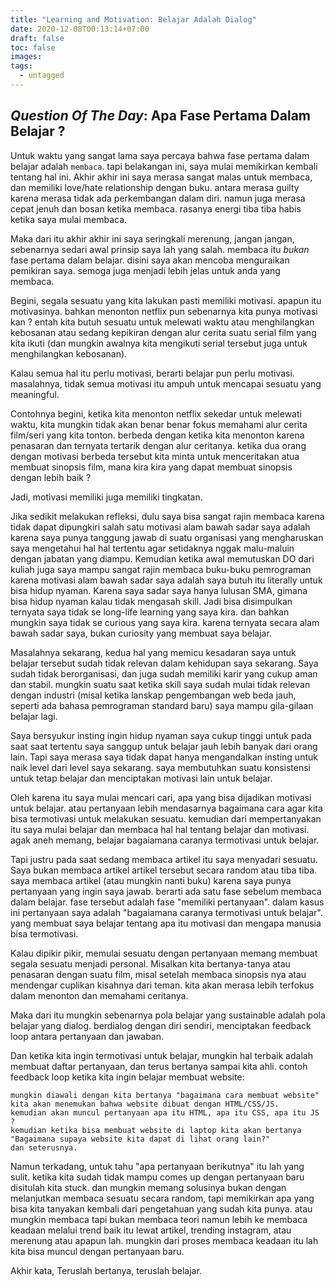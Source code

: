 ```yaml
---
title: "Learning and Motivation: Belajar Adalah Dialog"
date: 2020-12-08T00:13:14+07:00
draft: false
toc: false
images:
tags:
  - untagged
---
```


*Question Of The Day*: Apa Fase Pertama Dalam Belajar ?
---
Untuk waktu yang sangat lama saya percaya bahwa fase pertama dalam belajar adalah `membaca`. tapi belakangan ini, saya mulai memikirkan kembali tentang hal ini.
Akhir akhir ini saya merasa sangat malas untuk membaca, dan memiliki love/hate relationship dengan buku. antara merasa guilty karena merasa tidak ada perkembangan dalam diri.
namun juga merasa cepat jenuh dan bosan ketika membaca. rasanya energi tiba tiba habis ketika saya mulai membaca.

Maka dari itu akhir akhir ini saya seringkali merenung, jangan jangan, sebenarnya sedari awal prinsip saya lah yang salah. membaca itu *bukan* fase pertama dalam belajar. disini saya akan mencoba menguraikan pemikiran saya. semoga juga menjadi lebih jelas untuk anda yang membaca.

Begini, segala sesuatu yang kita lakukan pasti memiliki motivasi. apapun itu motivasinya. bahkan menonton netflix pun sebenarnya kita punya motivasi kan ? entah kita butuh sesuatu untuk melewati waktu atau menghilangkan kebosanan atau sedang kepikiran dengan alur cerita suatu serial film yang kita ikuti (dan mungkin awalnya kita mengikuti serial tersebut juga untuk menghilangkan kebosanan).

Kalau semua hal itu perlu motivasi, berarti belajar pun perlu motivasi. masalahnya, tidak semua motivasi itu ampuh untuk mencapai sesuatu yang meaningful.

Contohnya begini, ketika kita menonton netflix sekedar untuk melewati waktu, kita mungkin tidak akan benar benar fokus memahami alur cerita film/seri yang kita tonton. berbeda dengan ketika kita menonton karena penasaran dan ternyata tertarik dengan alur ceritanya. ketika dua orang dengan motivasi berbeda tersebut kita minta untuk menceritakan atua membuat sinopsis film, mana kira kira yang dapat membuat sinopsis dengan lebih baik ?

Jadi, motivasi memiliki juga memiliki tingkatan.

Jika sedikit melakukan refleksi, dulu saya bisa sangat rajin membaca karena tidak dapat dipungkiri salah satu motivasi alam bawah sadar saya adalah karena saya punya tanggung jawab di suatu organisasi yang mengharuskan saya mengetahui hal hal tertentu agar setidaknya nggak malu-maluin dengan jabatan yang diampu. 
Kemudian ketika awal memutuskan DO dari kuliah juga saya mampu sangat rajin membaca buku-buku pemrograman karena motivasi alam bawah sadar saya adalah saya butuh itu literally untuk bisa hidup nyaman. Karena saya sadar saya hanya lulusan SMA, gimana bisa hidup nyaman kalau tidak mengasah skill.
Jadi bisa disimpulkan ternyata saya tidak se long-life learning yang saya kira. dan bahkan mungkin saya tidak se curious yang saya kira. karena ternyata secara alam bawah sadar saya, bukan curiosity yang membuat saya belajar.

Masalahnya sekarang, kedua hal yang memicu kesadaran saya untuk belajar tersebut sudah tidak relevan dalam kehidupan saya sekarang. Saya sudah tidak berorganisasi, dan juga sudah memiliki karir yang cukup aman dan stabil. mungkin suatu saat ketika skill saya sudah mulai tidak relevan dengan industri (misal ketika lanskap pengembangan web beda jauh, seperti ada bahasa pemrograman standard baru) saya mampu gila-gilaan belajar lagi. 

Saya bersyukur insting ingin hidup nyaman saya cukup tinggi untuk pada saat saat tertentu saya sanggup untuk belajar jauh lebih banyak dari orang lain. Tapi saya merasa saya tidak dapat hanya mengandalkan insting untuk naik level dari level saya sekarang. saya membutuhkan suatu konsistensi untuk tetap belajar dan menciptakan motivasi lain untuk belajar.

Oleh karena itu saya mulai mencari cari, apa yang bisa dijadikan motivasi untuk belajar. atau pertanyaan lebih mendasarnya bagaimana cara agar kita bisa termotivasi untuk melakukan sesuatu. 
kemudian dari mempertanyakan itu saya mulai belajar dan membaca hal hal tentang belajar dan motivasi. agak aneh memang, belajar bagaiamana caranya termotivasi untuk belajar.

Tapi justru pada saat sedang membaca artikel itu saya menyadari sesuatu. Saya bukan membaca artikel artikel tersebut secara random atau tiba tiba. saya membaca artikel (atau mungkin nanti buku) karena saya punya pertanyaan yang ingin saya jawab. berarti ada satu fase sebelum membaca dalam belajar. fase tersebut adalah fase "memiliki pertanyaan". dalam kasus ini pertanyaan saya adalah "bagaiamana caranya termotivasi untuk belajar". yang membuat saya belajar tentang apa itu motivasi dan mengapa manusia bisa termotivasi.

Kalau dipikir pikir, memulai sesuatu dengan pertanyaan memang membuat segala sesuatu menjadi personal. Misalkan kita bertanya-tanya atau penasaran dengan suatu film, misal setelah membaca sinopsis nya atau mendengar cuplikan kisahnya dari teman. kita akan merasa lebih terfokus dalam menonton dan memahami ceritanya. 

Maka dari itu mungkin sebenarnya pola belajar yang sustainable adalah pola belajar yang dialog. berdialog dengan diri sendiri, menciptakan feedback loop antara pertanyaan dan jawaban. 

Dan ketika kita ingin termotivasi untuk belajar, mungkin hal terbaik adalah membuat daftar pertanyaan, dan terus bertanya sampai kita ahli. contoh feedback loop ketika kita ingin belajar membuat website:
```
mungkin diawali dengan kita bertanya "bagaimana cara membuat website"
kita akan menemukan bahwa website dibuat dengan HTML/CSS/JS.
kemudian akan muncul pertanyaan apa itu HTML, apa itu CSS, apa itu JS ?
kemudian ketika bisa membuat website di laptop kita akan bertanya "Bagaimana supaya website kita dapat di lihat orang lain?"
dan seterusnya.
```
Namun terkadang, untuk tahu "apa pertanyaan berikutnya" itu lah yang sulit. ketika kita sudah tidak mampu comes up dengan pertanyaan baru disitulah kita stuck. dan mungkin memang solusinya bukan dengan melanjutkan membaca sesuatu secara random, tapi memikirkan apa yang bisa kita tanyakan kembali dari pengetahuan yang sudah kita punya. atau mungkin membaca tapi bukan membaca teori namun lebih ke membaca keadaan melalui trend baik itu lewat artikel, trending instagram, atau merenung atau apapun lah. mungkin dari proses membaca keadaan itu lah kita bisa muncul dengan pertanyaan baru.

Akhir kata,
Teruslah bertanya, teruslah belajar.